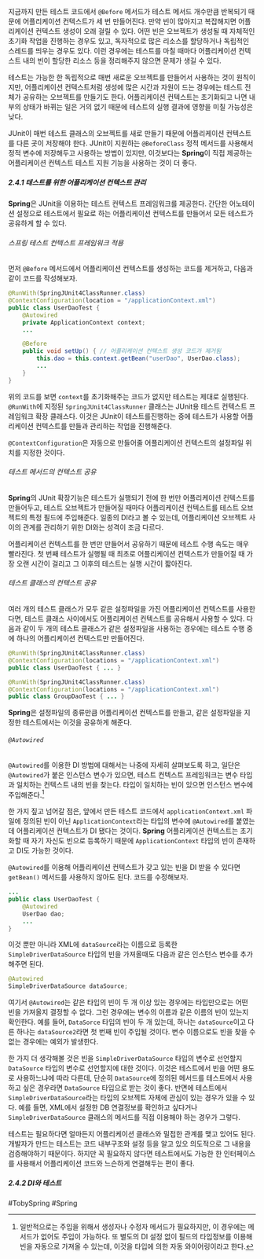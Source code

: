 지금까지 만든 테스트 코드에서 `@Before` 메서드가 테스트 메서드 개수만큼 반복되기 때문에 어플리케이션 컨텍스트가 세 번 만들어진다. 만약 빈이 많아지고 복잡해지면 어플리케이션 컨텍스트 생성이 오래 걸릴 수 있다. 어떤 빈은 오브젝트가 생성될 때 자체적인 초기화 작업을 진행하는 경우도 있고, 독자적으로 많은 리소스를 할당하거나 독립적인 스레드를 띄우는 경우도 있다. 이런 경우에는 테스트를 마칠 때마다 어플리케이션 컨텍스트 내의 빈이 할당한 리소스 등을 정리해주지 않으면 문제가 생길 수 있다.

테스트는 가능한 한 독립적으로 매번 새로운 오브젝트를 만들어서 사용하는 것이 원칙이지만, 어플리케이션 컨텍스트처럼 생성에 많은 시간과 자원이 드는 경우에는 테스트 전체가 공유하는 오브젝트를 만들기도 한다. 어플리케이션 컨텍스트는 초기화되고 나면 내부의 상태가 바뀌는 일은 거의 없기 때문에 테스트의 실행 결과에 영향을 미칠 가능성은 낮다. 

JUnit이 매번 테스트 클래스의 오브젝트를 새로 만들기 때문에 어플리케이션 컨텍스트를 다른 곳이 저장해야 한다. JUnit이 지원하는 `@BeforeClass` 정적 메서드를 사용해서 정적 변수에 저장해두고 사용하는 방법이 있지만, 이것보다는 **Spring**이 직접 제공하는 어플리케이션 컨텍스트 테스트 지원 기능을 사용하는 것이 더 좋다. 
##### 2.4.1 테스트를 위한 어플리케이션 컨텍스트 관리
**Spring**은 JUnit을 이용하는 테스트 컨텍스트 프레임워크를 제공한다. 간단한 어노테이션 설정으로 테스트에서 필요로 하는 어플리케이션 컨텍스트를 만들어서 모든 테스트가 공유하게 할 수 있다.
###### 스프링 테스트 컨텍스트 프레임워크 적용
먼저 `@Before` 메서드에서 어플리케이션 컨텍스트를 생성하는 코드를 제거하고, 다음과 같이 코드를 작성해보자.
```java
@RunWith(SpringJUnit4ClassRunner.class)
@ContextConfiguration(location = "/applicationContext.xml")
public class UserDaoTest {
	@Autowired
	private ApplicationContext context;
	...

	@Before
	public void setUp() { // 어플리케이션 컨텍스트 생성 코드가 제거됨
		this.dao = this.context.getBean("userDao", UserDao.class);
		...
	}
}
```

위의 코드를 보면 `context`를 초기화해주는 코드가 없지만 테스트는 제대로 실행된다. `@RunWith`에 지정된 `SpringJUnit4ClassRunner` 클래스는 JUnit용 테스트 컨텍스트 프레임워크 확장 클래스다. 이것은 JUnit이 테스트를진행하는 중에 테스트가 사용할 어플리케이션 컨텍스트를 만들과 관리하는 작업을 진행해준다.

`@ContextConfiguration`은 자동으로 만들어줄 어플리케이션 컨텍스트의 설정파일 위치를 지정한 것이다.
###### 테스트 메서드의 컨텍스트 공유
**Spring**의 JUnit 확장기능은 테스트가 실행되기 전에 한 번만 어플리케이션 컨텍스트를 만들어두고, 테스트 오브젝트가 만들어질 때마다 어플리케이션 컨텍스트를 테스트 오브젝트의 특정 필드에 주입해준다. 일종의 DI라고 볼 수 있는데, 어플리케이션 오브젝트 사이의 관계를 관리하기 위한 DI와는 성격이 조금 다르다.

어플리케이션 컨텍스트를 한 번만 만들어서 공유하기 때문에 테스트 수행 속도는 매우 빨라진다. 첫 번째 테스트가 실행될 때 최초로 어플리케이션 컨텍스트가 만들어질 때 가장 오랜 시간이 걸리고 그 이후의 테스트는 실행 시간이 짧아진다.
###### 테스트 클래스의 컨텍스트 공유
여러 개의 테스트 클래스가 모두 같은 설정파일을 가진 어플리케이션 컨텍스트를 사용한다면, 테스트 클래스 사이에서도 어플리케이션 컨텍스트를 공유해서 사용할 수 있다. 다음과 같이 두 개의 테스트 클래스가 같은 설정파일을 사용하는 경우에는 테스트 수행 중에 하나의 어플리케이션 컨텍스트만 만들어진다.
```java
@RunWith(SpringJUnit4ClassRunner.class)
@ContextConfiguration(locations = "/applicationContext.xml")
public class UserDaoTest { ... }

@RunWith(SpringJUnit4ClassRunner.class)
@ContextConfiguration(locations = "/applicationContext.xml")
public class GroupDaoTest { ... }
```

**Spring**은 설정파일의 종류만큼 어플리케이션 컨텍스트를 만들고, 같은 설정파일을 지정한 테스트에서는 이것을 공유하게 해준다.
###### `@Autowired`
`@Autowired`를 이용한 DI 방법에 대해서는 나중에 자세히 살펴보도록 하고, 일단은 `@Autowired`가 붙은 인스턴스 변수가 있으면, 테스트 컨텍스트 프레임워크는 변수 타입과 일치하는 컨텍스트 내의 빈을 찾는다. 타입이 일치하는 빈이 있으면 인스턴스 변수에 주입해준다.[^1]

한 가지 짚고 넘어갈 점은, 앞에서 만든 테스트 코드에서 `applicationContext.xml` 파일에 정의된 빈이 아닌 `ApplicationContext`라는 타입의 변수에 `@Autowired`를 붙였는데 어플리케이션 컨텍스트가 DI 됐다는 것이다. **Spring** 어플리케이션 컨텍스트는 초기화할 때 자기 자신도 빈으로 등록하기 때문에 `ApplicationContext` 타입의 빈이 존재하고 DI도 가능한 것이다.

`@Autowired`를 이용해 어플리케이션 컨텍스트가 갖고 있는 빈을 DI 받을 수 있다면 `getBean()` 메서드를 사용하지 않아도 된다. 코드를 수정해보자.
```java
...
public class UserDaoTest {
	@Autowired
	UserDao dao;
	...
}
```

이것 뿐만 아니라 XML에 `dataSource`라는 이름으로 등록한 `SimpleDriverDataSource` 타입의 빈을 가져올때도 다음과 같은 인스턴스 변수를 추가해주면 된다.
```java
@Autowired
SimpleDriverDataSource dataSource;
```

여기서 `@Autowired`는 같은 타입의 빈이 두 개 이상 있는 경우에는 타입만으로는 어떤 빈을 가져올지 결정할 수 없다. 그런 경우에는 변수의 이름과 같은 이름의 빈이 있는지 확인한다. 예를 들어, `DataSorce` 타입의 빈이 두 개 있는데, 하나는 `dataSource`이고 다른 하나는 `dataSource2`라면 첫 번째 빈이 주입될 것이다. 변수 이름으로도 빈을 찾을 수 없는 경우에는 예외가 발생한다.

한 가지 더 생각해볼 것은 빈을 `SimpleDriverDataSource` 타입의 변수로 선언할지 `DataSource` 타입의 변수로 선언할지에 대한 것이다. 이것은 테스트에서 빈을 어떤 용도로 사용하느냐에 따라 다른데, 단순히 `DataSource`에 정의된 메서드를 테스트에서 사용하고 싶은 경우라면 `DataSource` 타입으로 받는 것이 좋다. 반면에 테스트에서 `SimpleDriverDataSource`라는 타입의 오브젝트 자체에 관심이 있는 경우가 있을 수 있다. 예를 들면, XML에서 설정한 DB 연결정보를 확인하고 싶다거나 `SimpleDriverDataSource` 클래스의 메서드를 직접 이용해야 하는 경우가 그렇다.

테스트는 필요하다면 얼마든지 어플리케이션 클래스와 밀접한 관계를 맺고 있어도 된다. 개발자가 만드는 테스트는 코드 내부구조와 설정 등을 알고 있오 의도적으로 그 내용을 검증해야하기 때문이다. 하지만 꼭 필요하지 않다면 테스트에서도 가능한 한 인터페이스를 사용해서 어플리케이션 코드와 느슨하게 연결해두는 편이 좋다.
##### 2.4.2 DI와 테스트




#TobySpring #Spring 

[^1]: 일반적으로는 주입을 위해서 생성자나 수정자 메서드가 필요하지만, 이 경우에는 메서드가 없어도 주입이 가능하다. 또 별도의 DI 설정 없이 필드의 타입정보를 이용해 빈을 자동으로 가져올 수 있는데, 이것을 타입에 의한 자동 와이어링이라고 한다.